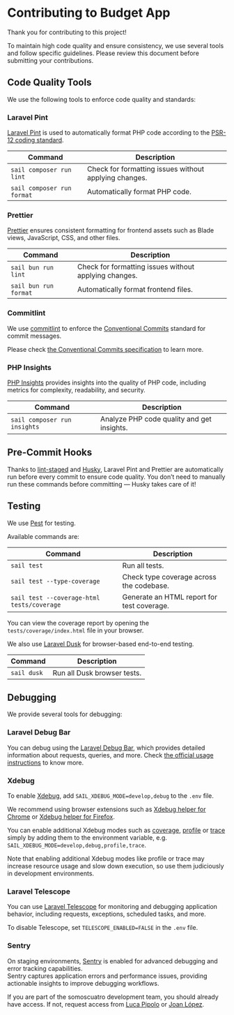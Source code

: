 # Contributing to Budget App

Thank you for contributing to this project!

To maintain high code quality and ensure consistency, we use several tools and follow specific guidelines. Please review
this document before submitting your contributions.

## Code Quality Tools

We use the following tools to enforce code quality and standards:

### Laravel Pint

[Laravel Pint](https://laravel.com/docs/pint) is used to automatically format PHP code according to
the [PSR-12 coding standard](https://www.php-fig.org/psr/psr-12/).

| Command                    | Description                                           |
| -------------------------- | ----------------------------------------------------- |
| `sail composer run lint`   | Check for formatting issues without applying changes. |
| `sail composer run format` | Automatically format PHP code.                        |

### Prettier

[Prettier](https://prettier.io/) ensures consistent formatting for frontend assets such as Blade views, JavaScript, CSS,
and other files.

| Command               | Description                                           |
| --------------------- | ----------------------------------------------------- |
| `sail bun run lint`   | Check for formatting issues without applying changes. |
| `sail bun run format` | Automatically format frontend files.                  |

### Commitlint

We use [commitlint](https://github.com/conventional-changelog/commitlint) to enforce
the [Conventional Commits](https://www.conventionalcommits.org/) standard for commit messages.

Please check [the Conventional Commits specification](https://www.conventionalcommits.org/en/v1.0.0/#specification) to
learn more.

### PHP Insights

[PHP Insights](https://phpinsights.com/) provides insights into the quality of PHP code, including metrics for
complexity, readability, and security.

| Command                      | Description                                |
| ---------------------------- | ------------------------------------------ |
| `sail composer run insights` | Analyze PHP code quality and get insights. |

## Pre-Commit Hooks

Thanks to [lint-staged](https://github.com/okonet/lint-staged) and [Husky](https://typicode.github.io/husky/), Laravel
Pint and Prettier are automatically run before every commit to ensure code quality.
You don’t need to manually run these commands before committing — Husky takes care of it!

## Testing

We use [Pest](https://pestphp.com/) for testing.

Available commands are:

| Command                                    | Description                                |
| ------------------------------------------ | ------------------------------------------ |
| `sail test`                                | Run all tests.                             |
| `sail test --type-coverage`                | Check type coverage across the codebase.   |
| `sail test --coverage-html tests/coverage` | Generate an HTML report for test coverage. |

You can view the coverage report by opening the `tests/coverage/index.html` file in your browser.

We also use [Laravel Dusk](https://laravel.com/docs/dusk) for browser-based end-to-end testing.

| Command     | Description                 |
| ----------- | --------------------------- |
| `sail dusk` | Run all Dusk browser tests. |

## Debugging

We provide several tools for debugging:

### Laravel Debug Bar

You can debug using the [Laravel Debug Bar](https://laraveldebugbar.com/), which provides detailed information about
requests, queries, and more.
Check [the official usage instructions](https://laraveldebugbar.com/usage/) to know more.

### Xdebug

To enable [Xdebug](https://xdebug.org/), add `SAIL_XDEBUG_MODE=develop,debug` to the `.env` file.

We recommend using browser extensions such
as [Xdebug helper for Chrome](https://chromewebstore.google.com/detail/xdebug-helper/eadndfjplgieldjbigjakmdgkmoaaaoc?hl=en)
or [Xdebug helper for Firefox](https://addons.mozilla.org/en-US/firefox/addon/xdebug-helper-for-firefox/).

You can enable additional Xdebug modes such
as [coverage](https://xdebug.org/docs/code_coverage), [profile](https://xdebug.org/docs/profiler)
or [trace](https://xdebug.org/docs/trace) simply by adding them to the environment variable, e.g.
`SAIL_XDEBUG_MODE=develop,debug,profile,trace`.

Note that enabling additional Xdebug modes like profile or trace may increase resource usage and slow down execution, so
use them judiciously in development environments.

### Laravel Telescope

You can use [Laravel Telescope](https://laravel.com/docs/12.x/telescope) for monitoring and debugging application
behavior, including requests, exceptions, scheduled tasks, and more.

To disable Telescope, set `TELESCOPE_ENABLED=FALSE` in the `.env` file.

### Sentry

On staging environments, [Sentry](https://sentry.io/welcome/) is enabled for advanced debugging and error tracking
capabilities.  
Sentry captures application errors and performance issues, providing actionable insights to improve debugging workflows.

If you are part of the somoscuatro development team, you should already have access. If not, request access
from [Luca Pipolo](mailto:luca@somoscuatro.es) or [Joan López](mailto:joan@somoscuatro.es).
